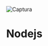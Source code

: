 ![Captura](https://user-images.githubusercontent.com/85898927/123787480-2aa7a780-d8db-11eb-9e77-bbf8d9611f63.PNG)
# Nodejs
